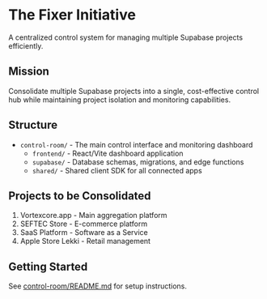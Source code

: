 # The Fixer Initiative

A centralized control system for managing multiple Supabase projects efficiently.

## Mission
Consolidate multiple Supabase projects into a single, cost-effective control hub while maintaining project isolation and monitoring capabilities.

## Structure
- `control-room/` - The main control interface and monitoring dashboard
  - `frontend/` - React/Vite dashboard application
  - `supabase/` - Database schemas, migrations, and edge functions
  - `shared/` - Shared client SDK for all connected apps

## Projects to be Consolidated
1. Vortexcore.app - Main aggregation platform
2. SEFTEC Store - E-commerce platform
3. SaaS Platform - Software as a Service
4. Apple Store Lekki - Retail management

## Getting Started
See [control-room/README.md](control-room/README.md) for setup instructions.
